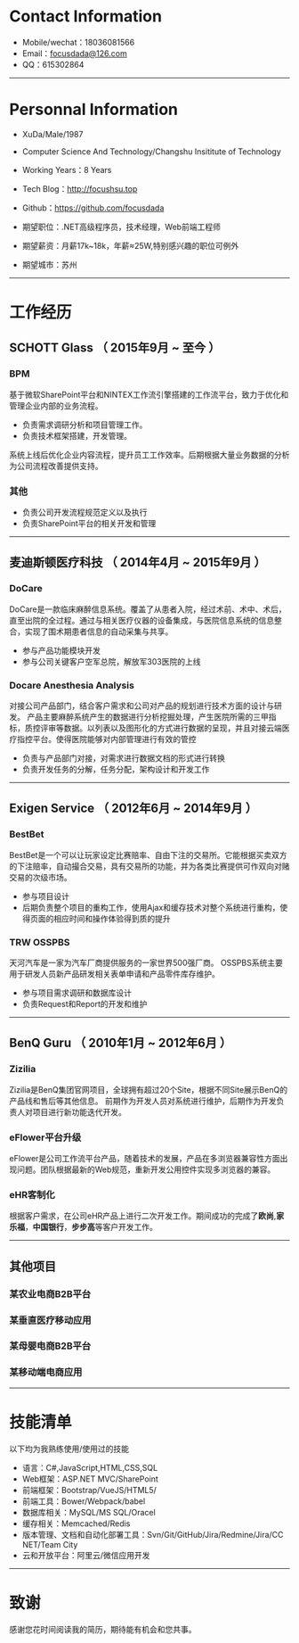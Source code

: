 # Contact Information

- Mobile/wechat：18036081566
- Email：focusdada@126.com
- QQ：615302864

---

# Personnal Information

 - XuDa/Male/1987
 - Computer Science And Technology/Changshu Insititute of Technology
 - Working Years：8 Years
 - Tech Blog：http://focushsu.top
 - Github：https://github.com/focusdada

 - 期望职位：.NET高级程序员，技术经理，Web前端工程师
 - 期望薪资：月薪17k~18k，年薪≈25W,特别感兴趣的职位可例外
 - 期望城市：苏州

---

# 工作经历

## SCHOTT Glass （ 2015年9月 ~ 至今 ）

### BPM

基于微软SharePoint平台和NINTEX工作流引擎搭建的工作流平台，致力于优化和管理企业内部的业务流程。

- 负责需求调研分析和项目管理工作。
- 负责技术框架搭建，开发管理。

系统上线后优化企业内容流程，提升员工工作效率。后期根据大量业务数据的分析为公司流程改善提供支持。

### 其他

- 负责公司开发流程规范定义以及执行
- 负责SharePoint平台的相关开发和管理

---

## 麦迪斯顿医疗科技 （ 2014年4月 ~ 2015年9月 ）

### DoCare

DoCare是一款临床麻醉信息系统。覆盖了从患者入院，经过术前、术中、术后，直至出院的全过程。通过与相关医疗仪器的设备集成，与医院信息系统的信息整合，实现了围术期患者信息的自动采集与共享。

- 参与产品功能模块开发
- 参与公司关键客户空军总院，解放军303医院的上线


### Docare Anesthesia Analysis

对接公司产品部门，结合客户需求和公司对产品的规划进行技术方面的设计与研发。
产品主要麻醉系统产生的数据进行分析挖掘处理，产生医院所需的三甲指标，质控评审等数据。以列表以及图形化的方式进行数据的呈现，并且对接云端医疗指控平台。使得医院能够对内部管理进行有效的管控

- 负责与产品部门对接，对需求进行数据文档的形式进行转换
- 负责开发任务的分解，任务分配，架构设计和开发工作

---

## Exigen Service （ 2012年6月 ~ 2014年9月 ）

### BestBet

BestBet是一个可以让玩家设定比赛赔率、自由下注的交易所。它能根据买卖双方的下注赔率，自动撮合交易，具有交易所的功能，并为各类比赛提供可作双向对赌交易的次级市场。

- 参与项目设计
- 后期负责整个项目的重构工作，使用Ajax和缓存技术对整个系统进行重构，使得页面的相应时间和操作体验得到质的提升


### TRW OSSPBS

天河汽车是一家为汽车厂商提供服务的一家世界500强厂商。
OSSPBS系统主要用于研发人员新产品研发相关表单申请和产品零件库存维护。

- 参与项目需求调研和数据库设计
- 负责Request和Report的开发和维护

---

## BenQ Guru （ 2010年1月 ~ 2012年6月 ）

### Zizilia

Zizilia是BenQ集团官网项目，全球拥有超过20个Site，根据不同Site展示BenQ的产品线和售后等其他信息。
前期作为开发人员对系统进行维护，后期作为开发负责人对项目进行新功能迭代开发。

### eFlower平台升级

eFlower是公司工作流平台产品，随着技术的发展，产品在多浏览器兼容性方面出现问题。团队根据最新的Web规范，重新开发公用控件实现多浏览器的兼容。

### eHR客制化

根据客户需求，在公司eHR产品上进行二次开发工作。期间成功的完成了**欧尚**,**家乐福**，**中国银行**，**步步高**等客户开发工作。

---

## 其他项目

### 某农业电商B2B平台

### 某垂直医疗移动应用

### 某母婴电商B2B平台

### 某移动端电商应用

---

# 技能清单

以下均为我熟练使用/使用过的技能

- 语言：C#,JavaScript,HTML,CSS,SQL
- Web框架：ASP.NET MVC/SharePoint
- 前端框架：Bootstrap/VueJS/HTML5/
- 前端工具：Bower/Webpack/babel
- 数据库相关：MySQL/MS SQL/Oracel
- 缓存相关：Memcached/Redis
- 版本管理、文档和自动化部署工具：Svn/Git/GitHub/Jira/Redmine/Jira/CC NET/Team City
- 云和开放平台：阿里云/微信应用开发

---

# 致谢
感谢您花时间阅读我的简历，期待能有机会和您共事。
